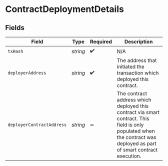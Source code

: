 # ContractDeploymentDetails


## Fields

| Field                                                                                                                                                                  | Type                                                                                                                                                                   | Required                                                                                                                                                               | Description                                                                                                                                                            |
| ---------------------------------------------------------------------------------------------------------------------------------------------------------------------- | ---------------------------------------------------------------------------------------------------------------------------------------------------------------------- | ---------------------------------------------------------------------------------------------------------------------------------------------------------------------- | ---------------------------------------------------------------------------------------------------------------------------------------------------------------------- |
| `txHash`                                                                                                                                                               | *string*                                                                                                                                                               | :heavy_check_mark:                                                                                                                                                     | N/A                                                                                                                                                                    |
| `deployerAddress`                                                                                                                                                      | *string*                                                                                                                                                               | :heavy_check_mark:                                                                                                                                                     | The address that initiated the transaction which deployed this contract.                                                                                               |
| `deployerContractAddress`                                                                                                                                              | *string*                                                                                                                                                               | :heavy_minus_sign:                                                                                                                                                     | The contract address which deployed this contract via smart contract. This field is only populated when the contract was deployed as part of smart contract execution. |